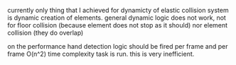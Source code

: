 currently only thing that I achieved for dynamicty of elastic collision system is dynamic creation of elements.
general dynamic logic does not work, not for floor collision (because element does not stop as it should) nor element collision (they do overlap)

on the performance hand detection logic should be fired per frame and per frame O(n^2) time complexity task is run. this is very inefficient.
